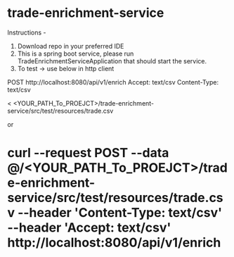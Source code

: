 # trade-enrichment-service

Instructions - 
1. Download repo in your preferred IDE
2. This is a spring boot service, please run TradeEnrichmentServiceApplication that should start the service.
3. To test -> 
use below in http client  

POST http://localhost:8080/api/v1/enrich
Accept: text/csv
Content-Type: text/csv

< <YOUR_PATH_To_PROEJCT>/trade-enrichment-service/src/test/resources/trade.csv

or 

# curl --request POST --data @/<YOUR_PATH_To_PROEJCT>/trade-enrichment-service/src/test/resources/trade.csv --header 'Content-Type: text/csv' --header 'Accept: text/csv' http://localhost:8080/api/v1/enrich
